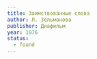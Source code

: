 ```yaml
---
title: Заимствованные слова
author: Л. Зельманова
publisher: Диафильм
year: 1976
status:
  - found
---
```

